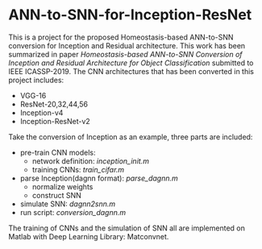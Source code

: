 # ANN-to-SNN-for-Inception-ResNet
This is a project for the proposed Homeostasis-based ANN-to-SNN conversion for Inception and Residual architecture. This work has been 
summarized in paper *Homeostasis-based ANN-to-SNN Conversion of Inception and Residual Architecture for Object Classification* submitted to
IEEE ICASSP-2019. 
The CNN architectures that has been converted in this project includes:
* VGG-16
* ResNet-20,32,44,56
* Inception-v4
* Inception-ResNet-v2

Take the conversion of Inception as an example, three parts are included:
* pre-train CNN models:
  * network definition: *inception_init.m*
  * training CNNs: *train_cifar.m*
* parse Inception(dagnn format): *parse_dagnn.m*
  * normalize weights
  * construct SNN
* simulate SNN: *dagnn2snn.m*
* run script: *conversion_dagnn.m*

The training of CNNs and the simulation of SNN all are implemented on Matlab with Deep Learning Library: Matconvnet.
